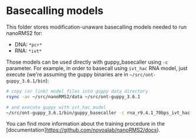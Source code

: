 # Basecalling models

This folder stores modification-unaware basecalling models
needed to run nanoRMS2 for:
- DNA: `*pcr*`
- RNA: `*ivt*`

Those models can be used directly with guppy_basecaller using `-c` parameter.
For example, in order to basecall using `ivt_hac` RNA model, just execute
(we're assuming the guppy binaries are in `~/src/ont-guppy_3.6.1/bin`):

```bash
# copy (or link) model files into guppy data directory
rsync -av ~/src/nanoRMS2/data ~/src/ont-guppy_3.6.1

# and execute guppy with ivt_hac model
~/src/ont-guppy_3.6.1/bin/guppy_basecaller -c rna_r9.4.1_70bps_ivt_hac.cfg -i fast5_input -s output_dir --fast5_out --compress_fastq -x cuda:0
```

You can find more information about the training procedure in the
[documentation]https://github.com/novoalab/nanoRMS2/docs). 
